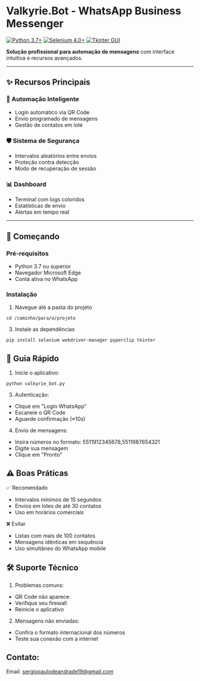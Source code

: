 # Valkyrie.Bot - WhatsApp Business Messenger

[![Python 3.7+](https://img.shields.io/badge/Python-3.7+-blue?logo=python)](https://python.org)
[![Selenium 4.0+](https://img.shields.io/badge/Selenium-4.0+-orange?logo=selenium)](https://selenium.dev)
[![Tkinter GUI](https://img.shields.io/badge/GUI-Tkinter-green?logo=windowsterminal)](https://docs.python.org/3/library/tkinter.html)

**Solução profissional para automação de mensagens** com interface intuitiva e recursos avançados.

---

## ✨ Recursos Principais

### 🔄 Automação Inteligente
- Login automático via QR Code
- Envio programado de mensagens
- Gestão de contatos em lote

### 🛡️ Sistema de Segurança
- Intervalos aleatórios entre envios
- Proteção contra detecção
- Modo de recuperação de sessão

### 📊 Dashboard
- Terminal com logs coloridos
- Estatísticas de envio
- Alertas em tempo real

---

## 🚀 Começando

### Pré-requisitos
- Python 3.7 ou superior
- Navegador Microsoft Edge
- Conta ativa no WhatsApp

### Instalação
  1. Navegue até a pasta do projeto
   
    cd /caminho/para/o/projeto
    
  3. Instale as dependências

    pip install selenium webdriver-manager pyperclip tkinter

## 📌 Guia Rápido

  1. Inicie o aplicativo:
     
    python valkyrie_bot.py

  3. Autenticação:
     
  - Clique em "Login WhatsApp"
  - Escaneie o QR Code
  - Aguarde confirmação (≈10s)

  4. Envio de mensagens:

  - Insira números no formato: 5511912345678,5511987654321
  - Digite sua mensagem
  - Clique em "Pronto" 

## ⚠️ Boas Práticas

   ✅ Recomendado
  - Intervalos mínimos de 15 segundos
  - Envios em lotes de até 30 contatos
  - Uso em horários comerciais

   ❌ Evitar
  - Listas com mais de 100 contatos
  - Mensagens idênticas em sequência
  - Uso simultâneo do WhatsApp mobile

## 🛠 Suporte Técnico
  1. Problemas comuns:

  - QR Code não aparece:
  - Verifique seu firewall
  - Reinicie o aplicativo

  2. Mensagens não enviadas:

  - Confira o formato internacional dos números
  - Teste sua conexão com a internet

## Contato:

Email: sergiopaulodeandrade19@gmail.com
